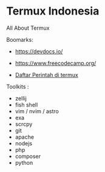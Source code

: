 # Termux Indonesia
All About Termux

Boomarks:
- https://devdocs.io/
- https://www.freecodecamp.org/

- [Daftar Perintah di termux](https://github.com/irfnrdh/termux-ind/wiki/Perintah-di-Termux) 

Toolkits :
- zellij
- fish shell
- vim / nvim / astro
- exa
- scrcpy
- git 
- apache
- nodejs
- php
- composer
- python
